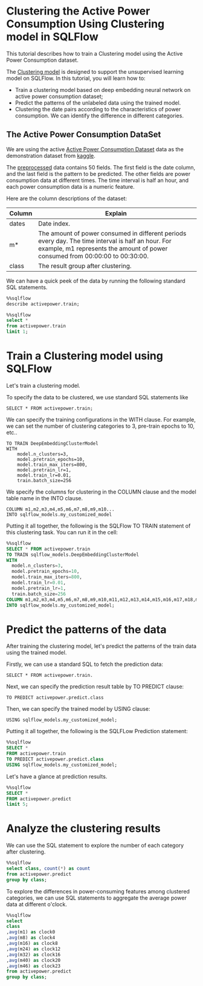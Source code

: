 # Clustering the Active Power Consumption Using Clustering model in SQLFlow

This tutorial describes how to train a Clustering model using the Active Power Consumption dataset.

The [Clustering model](https://github.com/sql-machine-learning/sqlflow/blob/develop/doc/design/design_clustermodel.md) is designed to support the unsupervised learning model on SQLFlow. In this tutorial, you will learn how to:
- Train a clustering model based on deep embedding neural network on active power consumption dataset;
- Predict the patterns of the unlabeled data using the trained model.
- Clustering the date pairs according to the characteristics of power consumption. We can identify the difference in different categories.

## The Active Power Consumption DataSet
We are using the active [Active Power Consumption Dataset](https://www.kaggle.com/uciml/electric-power-consumption-data-set) data as the demonstration dataset from [kaggle](https://www.kaggle.com/).

The [preprocessed](/doc/tutorial/aspara2019/activepower_clustering/activepower_preprocessing.py) data contains 50 fields. The first field is the date column, and the last field is the pattern to be predicted. The other fields are power consumption data at different times. The time interval is half an hour, and each power consumption data is a numeric feature.

Here are the column descriptions of the dataset:

Column | Explain 
-- | -- 
dates| Date index.
m*| The amount of power consumed in different periods every day. The time interval is half an hour. For example, m1 represents the amount of power consumed from 00:00:00 to 00:30:00.
class| The result group after clustering.

We can have a quick peek of the data by running the following standard SQL statements.

```sql
%%sqlflow
describe activepower.train;
```

```sql
%%sqlflow
select * 
from activepower.train 
limit 1;
```

# Train a Clustering model using SQLFlow

Let's train a clustering model.

To specify the data to be clustered, we use standard SQL statements like
```text
SELECT * FROM activepower.train;
```

We can specify the training configurations in the WITH clause. For example, we can set the number of clustering categories to 3, pre-train epochs to 10, etc..
```text
TO TRAIN DeepEmbeddingClusterModel
WITH
    model.n_clusters=3,
    model.pretrain_epochs=10,
    model.train_max_iters=800,
    model.pretrain_lr=1,
    model.train_lr=0.01,
    train.batch_size=256
```

We specify the columns for clustering in the COLUMN clause and the model table name in the INTO clause.
```text
COLUMN m1,m2,m3,m4,m5,m6,m7,m8,m9,m10...
INTO sqlflow_models.my_customized_model
```

Putting it all together, the following is the SQLFlow TO TRAIN statement of this clustering task. You can run it in the cell:
```sql
%%sqlflow
SELECT * FROM activepower.train
TO TRAIN sqlflow_models.DeepEmbeddingClusterModel
WITH
  model.n_clusters=3,
  model.pretrain_epochs=10,
  model.train_max_iters=800,
  model.train_lr=0.01,
  model.pretrain_lr=1,
  train.batch_size=256
COLUMN m1,m2,m3,m4,m5,m6,m7,m8,m9,m10,m11,m12,m13,m14,m15,m16,m17,m18,m19,m20,m21,m22,m23,m24,m25,m26,m27,m28,m29,m30,m31,m32,m33,m34,m35,m36,m37,m38,m39,m40,m41,m42,m43,m44,m45,m46,m47,m48
INTO sqlflow_models.my_customized_model;
```

# Predict the patterns of the data

After training the clustering model, let's predict the patterns of the train data using the trained model.

Firstly, we can use a standard SQL to fetch the prediction data:
```text
SELECT * FROM activepower.train.
```

Next, we can specify the prediction result table by TO PREDICT clause:
```text
TO PREDICT activepower.predict.class
```

Then, we can specify the trained model by USING clause:
```text
USING sqlflow_models.my_customized_model;
```

Putting it all together, the following is the SQLFLow Prediction statement:
```sql
%%sqlflow
SELECT * 
FROM activepower.train
TO PREDICT activepower.predict.class
USING sqlflow_models.my_customized_model;
```

Let's have a glance at prediction results.
```sql
%%sqlflow
SELECT * 
FROM activepower.predict
limit 5;
```

# Analyze the clustering results

We can use the SQL statement to explore the number of each category after clustering.
```sql
%%sqlflow
select class, count(*) as count 
from activepower.predict 
group by class;
```

To explore the differences in power-consuming features among clustered categories, we can use SQL statements to aggregate the average power data at different o'clock.
```sql
%%sqlflow
select 
class
,avg(m1) as clock0
,avg(m8) as clock4
,avg(m16) as clock8
,avg(m24) as clock12
,avg(m32) as clock16
,avg(m40) as clock20
,avg(m46) as clock23
from activepower.predict
group by class;
```

